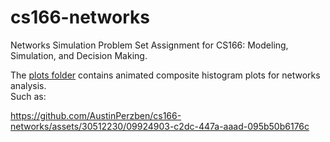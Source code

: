 # cs166-networks
Networks Simulation Problem Set Assignment for CS166: Modeling, Simulation, and Decision Making.



The [plots folder](https://github.com/AustinPerzben/cas166-networks/NetworksPS_plots) contains animated composite histogram plots for networks analysis.  
Such as:  

https://github.com/AustinPerzben/cs166-networks/assets/30512230/09924903-c2dc-447a-aaad-095b50b6176c
